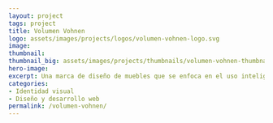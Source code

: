 ```yaml
---
layout: project
tags: project
title: Volumen Vohnen
logo: assets/images/projects/logos/volumen-vohnen-logo.svg
image:
thumbnail:
thumbnail_big: assets/images/projects/thumbnails/volumen-vohnen-thumbnail-big.png
hero-image:
excerpt: Una marca de diseño de muebles que se enfoca en el uso inteligente de espacios reducidos.
categories:
- Identidad visual
- Diseño y desarrollo web
permalink: /volumen-vohnen/
---
```

